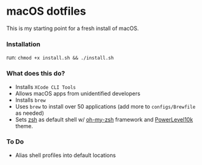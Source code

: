 # macOS dotfiles

This is my starting point for a fresh install of macOS.

### Installation

run: `chmod +x install.sh && ./install.sh`

### What does this do?

- Installs `XCode CLI Tools`
- Allows macOS apps from unidentified developers
- Installs `brew`
- Uses `brew` to install over 50 applications (add more to `configs/Brewfile` as needed)
- Sets [zsh](http://zsh.sourceforge.net/) as default shell w/ [oh-my-zsh](https://github.com/robbyrussell/oh-my-zsh) framework and [PowerLevel10k](https://github.com/romkatv/powerlevel10k) theme.

### To Do

- Alias shell profiles into default locations
